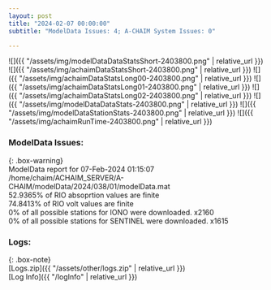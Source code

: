 ```yaml
---
layout: post
title: "2024-02-07 00:00:00"
subtitle: "ModelData Issues: 4; A-CHAIM System Issues: 0"

---
```


![]({{ "/assets/img/modelDataDataStatsShort-2403800.png" | relative_url }})
![]({{ "/assets/img/achaimDataStatsShort-2403800.png" | relative_url }})
![]({{ "/assets/img/achaimDataStatsLong00-2403800.png" | relative_url }})
![]({{ "/assets/img/achaimDataStatsLong01-2403800.png" | relative_url }})
![]({{ "/assets/img/achaimDataStatsLong02-2403800.png" | relative_url }})
![]({{ "/assets/img/modelDataDataStats-2403800.png" | relative_url }})
![]({{ "/assets/img/modelDataStationStats-2403800.png" | relative_url }})
![]({{ "/assets/img/achaimRunTime-2403800.png" | relative_url }})


### ModelData Issues:  
  
{: .box-warning}  
 ModelData report for 07-Feb-2024 01:15:07   
 /home/chaim/ACHAIM_SERVER/A-CHAIM/modelData/2024/038/01/modelData.mat   
 52.9365% of RIO absoprtion values are finite   
 74.8413% of RIO volt values are finite   
 0% of all possible stations for IONO were downloaded. x2160   
 0% of all possible stations for SENTINEL were downloaded. x1615   
  


### Logs:  
  
{: .box-note}  
[Logs.zip]({{ "/assets/other/logs.zip" | relative_url }})  
[Log Info]({{ "/logInfo" | relative_url }})  
